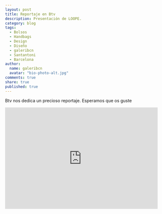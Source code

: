 ```yaml
---
layout: post
title: Reportaje en Btv
description: Presentación de LOOPE.
category: blog
tags: 
  - Bolsos
  - Handbags
  - Design
  - Diseño
  - galeribcn
  - Santantoni
  - Barcelona
author: 
  name: galeribcn
  avatar: "bio-photo-alt.jpg"
comments: true
share: true
published: true
---
```


Btv nos dedica un precioso reportaje. Esperamos que os guste

<iframe width="500" height="333" src=" http://www.btv.cat/alacarta/connexio-barcelona/35945?color=ffffff" frameborder="0" allowfullscreen></iframe>
